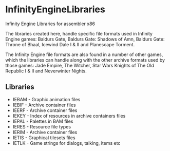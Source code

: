 # InfinityEngineLibraries

Infinity Engine Libraries for assembler x86

The  libraries created here, handle specific file formats used in Infinity Engine games: Baldurs Gate,  Baldurs Gate: Shadows of Amn, Baldurs Gate: Throne of Bhaal, Icewind  Dale I & II and Planescape Torment.

The Infinity Engine file formats are also found in a number of other games, which the libraries can handle along with the other archive formats used by those games: Jade Empire, The Witcher, Star Wars Knights of The Old Republic I & II and Neverwinter Nights.

## Libraries

- IEBAM - Graphic animation files
- IEBIF - Archive container files
- IEERF - Archive container files
- IEKEY - Index of resources in archive containers files
- IEPAL - Palettes in BAM files
- IERES - Resource file types
- IERIM - Archive container files
- IETIS - Graphical tilesets files
- IETLK - Game strings for dialogs, talking, items etc
